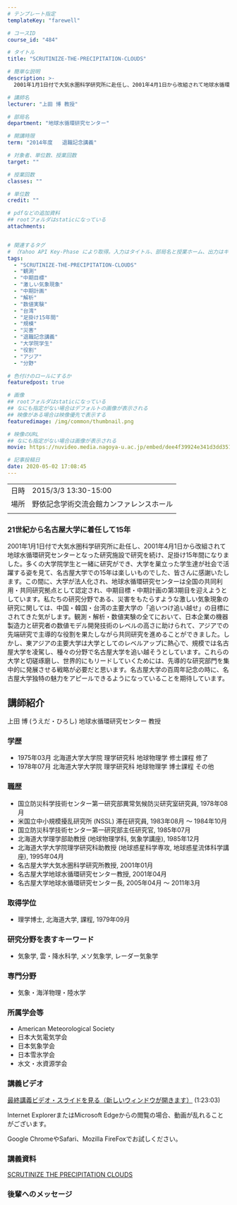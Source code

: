 ```yaml
---
# テンプレート指定
templateKey: "farewell"

# コースID
course_id: "484"

# タイトル
title: "SCRUTINIZE-THE-PRECIPITATION-CLOUDS"

# 簡単な説明
description: >-
  2001年1月1日付で大気水圏科学研究所に赴任し、2001年4月1日から改組されて地球水循環研究センターとなった研究施設で研究を続け、足掛け15年間になりました。多くの大学院学生と一緒に研究ができ、大学を巣立った学生達が社会で活躍する姿を見て、名古屋大学での15年は楽しいものでした、皆さんに感謝いたします。この間に、大学が法人化され、地球水循環研究センターは全国の共同利用・共同研究拠点として認 ....

# 講師名
lecturer: "上田 博 教授"

# 部局名
department: "地球水循環研究センター"

# 開講時限
term: "2014年度	退職記念講義"

# 対象者、単位数、授業回数
target: ""

# 授業回数
classes: ""

# 単位数
credit: ""

# pdfなどの追加資料
## rootフォルダはstaticになっている
attachments:


# 関連するタグ
# （Yahoo API Key-Phase により取得。入力はタイトル、部局名と授業ホーム、出力はキーフレーズ（tags））
tags:
  - "SCRUTINIZE-THE-PRECIPITATION-CLOUDS"
  - "観測"
  - "中期目標"
  - "激しい気象現象"
  - "中期計画"
  - "解析"
  - "数値実験"
  - "台湾"
  - "足掛け15年間"
  - "規模"
  - "災害"
  - "退職記念講義"
  - "大学院学生"
  - "役割"
  - "アジア"
  - "分野"

# 色付けのロールにするか
featuredpost: true

# 画像
## rootフォルダはstaticになっている
## なにも指定がない場合はデフォルトの画像が表示される
## 映像がある場合は映像優先で表示する
featuredimage: /img/common/thumbnail.png

# 映像のURL
## なにも指定がない場合は画像が表示される
movie: https://nuvideo.media.nagoya-u.ac.jp/embed/dee4f39924e341d3dd351c5d41e4371a2c206089

# 記事投稿日
date: 2020-05-02 17:08:45
---
```


|   |   |
|---|---|
| 日時 | 2015/3/3  13:30-15:00 |
| 場所 | 野依記念学術交流会館カンファレンスホール |
|   |   |


### 21世紀から名古屋大学に着任して15年

2001年1月1日付で大気水圏科学研究所に赴任し、2001年4月1日から改組されて地球水循環研究センターとなった研究施設で研究を続け、足掛け15年間になりました。多くの大学院学生と一緒に研究ができ、大学を巣立った学生達が社会で活躍する姿を見て、名古屋大学での15年は楽しいものでした、皆さんに感謝いたします。この間に、大学が法人化され、地球水循環研究センターは全国の共同利用・共同研究拠点として認定され、中期目標・中期計画の第3期目を迎えようとしています。私たちの研究分野である、災害をもたらすような激しい気象現象の研究に関しては、中国・韓国・台湾の主要大学の「追いつけ追い越せ」の目標にされてきた気がします。観測・解析・数値実験の全てにおいて、日本企業の機器製造力と研究者の数値モデル開発技術のレベルの高さに助けられて、アジアでの先端研究で主導的な役割を果たしながら共同研究を進めることができました。しかし、東アジアの主要大学は大学としてのレベルアップに熱心で、規模では名古屋大学を凌駕し、種々の分野で名古屋大学を追い越そうとしています。これらの大学と切磋琢磨し、世界的にもリードしていくためには、先導的な研究部門を集中的に発展させる戦略が必要だと思います。名古屋大学の百周年記念の時に、名古屋大学独特の魅力をアピールできるようになっていることを期待しています。


## 講師紹介

上田 博 (うえだ・ひろし) 地球水循環研究センター 教授

### 学歴

* 1975年03月 北海道大学大学院 理学研究科 地球物理学 修士課程 修了
* 1978年07月 北海道大学大学院 理学研究科 地球物理学 博士課程 その他

### 職歴

* 国立防災科学技術センター第一研究部異常気候防災研究室研究員, 1978年08月
* 米国立中小規模擾乱研究所 (NSSL) 滞在研究員, 1983年08月 ～ 1984年10月
* 国立防災科学技術センター第一研究部主任研究官, 1985年07月
* 北海道大学理学部助教授 (地球物理学科, 気象学講座), 1985年12月
* 北海道大学大学院理学研究科助教授 (地球惑星科学専攻, 地球惑星流体科学講座), 1995年04月
* 名古屋大学大気水圏科学研究所教授, 2001年01月
* 名古屋大学地球水循環研究センター教授, 2001年04月
* 名古屋大学地球水循環研究センター長, 2005年04月 ～ 2011年3月

### 取得学位

* 理学博士, 北海道大学, 課程, 1979年09月

### 研究分野を表すキーワード

* 気象学, 雲・降水科学, メソ気象学, レーダー気象学

### 専門分野

* 気象・海洋物理・陸水学

### 所属学会等

* American Meteorological Society
* 日本大気電気学会
* 日本気象学会
* 日本雪氷学会
* 水文・水資源学会


### 講義ビデオ


<!--
<a href="https://nuvideo.media.nagoya-u.ac.jp/embed/dee4f39924e341d3dd351c5d41e4371a2c206089" target="blank">最終講義ビデオ・スライドを見る（新しいウィンドウが開きます）</a>-->
[最終講義ビデオ・スライドを見る（新しいウィンドウが開きます）](https://nuvideo.media.nagoya-u.ac.jp/embed/dee4f39924e341d3dd351c5d41e4371a2c206089)
(1:23:03)

Internet ExplorerまたはMicrosoft Edgeからの閲覧の場合、動画が乱れることがございます。

Google ChromeやSafari、Mozilla FireFoxでお試しください。



### 講義資料

[SCRUTINIZE THE PRECIPITATION CLOUDS](https://ocw.nagoya-u.jp/files/484/lect.pdf) 


### 後輩へのメッセージ

<a target="blank" href="https://nuvideo.media.nagoya-u.ac.jp/embed/8115f8c39895d32fa25f8d51d4ef7e44f8eefb2a" width="640" height="360" frameborder="0" allowfullscreen></iframe>
-----